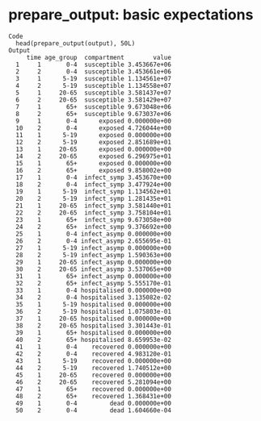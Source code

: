 # prepare_output: basic expectations

    Code
      head(prepare_output(output), 50L)
    Output
         time age_group  compartment        value
      1     1       0-4  susceptible 3.453667e+06
      2     2       0-4  susceptible 3.453661e+06
      3     1      5-19  susceptible 1.134561e+07
      4     2      5-19  susceptible 1.134558e+07
      5     1     20-65  susceptible 3.581437e+07
      6     2     20-65  susceptible 3.581429e+07
      7     1       65+  susceptible 9.673048e+06
      8     2       65+  susceptible 9.673037e+06
      9     1       0-4      exposed 0.000000e+00
      10    2       0-4      exposed 4.726044e+00
      11    1      5-19      exposed 0.000000e+00
      12    2      5-19      exposed 2.851689e+01
      13    1     20-65      exposed 0.000000e+00
      14    2     20-65      exposed 6.296975e+01
      15    1       65+      exposed 0.000000e+00
      16    2       65+      exposed 9.858002e+00
      17    1       0-4  infect_symp 3.453670e+00
      18    2       0-4  infect_symp 3.477924e+00
      19    1      5-19  infect_symp 1.134562e+01
      20    2      5-19  infect_symp 1.281435e+01
      21    1     20-65  infect_symp 3.581440e+01
      22    2     20-65  infect_symp 3.758104e+01
      23    1       65+  infect_symp 9.673058e+00
      24    2       65+  infect_symp 9.376692e+00
      25    1       0-4 infect_asymp 0.000000e+00
      26    2       0-4 infect_asymp 2.655695e-01
      27    1      5-19 infect_asymp 0.000000e+00
      28    2      5-19 infect_asymp 1.590363e+00
      29    1     20-65 infect_asymp 0.000000e+00
      30    2     20-65 infect_asymp 3.537065e+00
      31    1       65+ infect_asymp 0.000000e+00
      32    2       65+ infect_asymp 5.555170e-01
      33    1       0-4 hospitalised 0.000000e+00
      34    2       0-4 hospitalised 3.135082e-02
      35    1      5-19 hospitalised 0.000000e+00
      36    2      5-19 hospitalised 1.075803e-01
      37    1     20-65 hospitalised 0.000000e+00
      38    2     20-65 hospitalised 3.301443e-01
      39    1       65+ hospitalised 0.000000e+00
      40    2       65+ hospitalised 8.659953e-02
      41    1       0-4    recovered 0.000000e+00
      42    2       0-4    recovered 4.983120e-01
      43    1      5-19    recovered 0.000000e+00
      44    2      5-19    recovered 1.740512e+00
      45    1     20-65    recovered 0.000000e+00
      46    2     20-65    recovered 5.281094e+00
      47    1       65+    recovered 0.000000e+00
      48    2       65+    recovered 1.368431e+00
      49    1       0-4         dead 0.000000e+00
      50    2       0-4         dead 1.604660e-04

